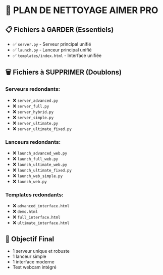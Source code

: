 # 🧹 PLAN DE NETTOYAGE AIMER PRO

## 📋 Fichiers à GARDER (Essentiels)
- ✅ `server.py` - Serveur principal unifié
- ✅ `launch.py` - Lanceur principal unifié
- ✅ `templates/index.html` - Interface unifiée

## 🗑️ Fichiers à SUPPRIMER (Doublons)

### Serveurs redondants:
- ❌ `server_advanced.py`
- ❌ `server_full.py` 
- ❌ `server_hybrid.py`
- ❌ `server_simple.py`
- ❌ `server_ultimate.py`
- ❌ `server_ultimate_fixed.py`

### Lanceurs redondants:
- ❌ `launch_advanced_web.py`
- ❌ `launch_full_web.py`
- ❌ `launch_ultimate_web.py`
- ❌ `launch_ultimate_fixed.py`
- ❌ `launch_web_simple.py`
- ❌ `launch_web.py`

### Templates redondants:
- ❌ `advanced_interface.html`
- ❌ `demo.html`
- ❌ `full_interface.html`
- ❌ `ultimate_interface.html`

## 🎯 Objectif Final
- 1 serveur unique et robuste
- 1 lanceur simple
- 1 interface moderne
- Test webcam intégré

